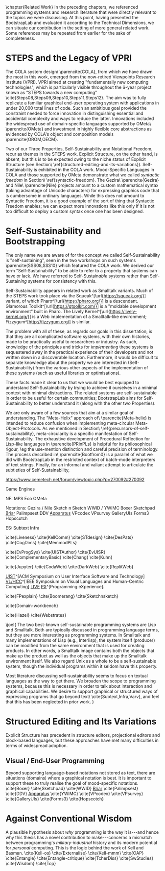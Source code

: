 \chapter{Related Work}
In the preceding chapters, we referenced programming systems and research literature that were directly relevant to the topics we were discussing. At this point, having presented the BootstrapLab and evaluated it according to the Technical Dimensions, we can situate our contribution in the setting of more general related work. Some references may be repeated from earlier for the sake of completeness.

# STEPS and the Legacy of VPRI
The COLA system design\ \parencite{COLA}, from which we have drawn the most in this work, emerged from the now-retired Viewpoints Research Institute (VPRI). VPRI aimed at creating "fundamentally new computing technologies", which is particularly visible throughout the 6-year project known as "STEPS towards a new computing" \cite{Steps08,Steps09,Steps10,Steps11,Steps12}. The aim was to fully replicate a familiar graphical end-user operating system with applications in under 20,000 total lines of code. Such an ambitious goal provided the constraint needed to force innovation in distinguishing essential and accidental complexity and ways to reduce the latter. Innovations included the widespread use of domain-specific languages supported by OMeta\ \parencite{OMeta} and investment in highly flexible core abstractions as evidenced by COLA's object and composition models \parencite{OROM,OECM}.

Two of our Three Properties, Self-Sustainability and Notational Freedom, recur as themes in the STEPS work. Explicit Structure, on the other hand, is absent, but this is to be expected owing to the niche status of Explicit Structure (see Section\ \ref{structured-editing-and-its-variations}). Self-Sustainability is exhibited in the COLA work. Mood-Specific Languages in COLA and those supported by OMeta demonstrate what we called *syntactic freedom* in Section\ \ref{syntactic-freedom}. The Gezira\ \parencite{Gezira} and Nile\ \parencite{Nile} projects amount to a custom mathematical syntax (taking advantage of Unicode characters) for expressing graphics code that is cumbersome in ordinary languages. While this does not amount to Syntactic Freedom, it is a good example of the sort of thing that Syntactic Freedom enables; we can expect more innovations like this only if it is not too difficult to deploy a custom syntax once one has been designed.

# Self-Sustainability and Bootstrapping
The only name we are aware of for the concept we called Self-Sustainability is "self-sustaining", seen in the two workshops on such systems \parencite{SSS08,SSS10} which featured the COLA work. We derived our term "Self-Sustainability" to be able to refer to a property that systems can have or lack. We have referred to Self-Sustain*able* systems rather than Self-Sustain*ing* systems for consistency with this.

Self-Sustainability appears in related work as Smalltalk variants. Much of the STEPS work took place via the Squeak^[\url{https://squeak.org/}] variant, of which Pharo^[\url{https://pharo.org/}] is a descendant. Glamorous Toolkit^[\url{https://gtoolkit.com/}] is a "moldable development environment" built in Pharo. The Lively Kernel^[\url{https://lively-kernel.org/}] is a Web implementation of a Smalltalk-like environment; Fizzygum^[http://fizzygum.org/] is similar.

The problem with all of these, as regards our goals in this dissertation, is that they are all complicated software systems, with their own histories, made to be practically useful to researchers or industry. As such, knowledge of the principles and tricks for *implementing* these systems is sequestered away in the practical experience of their developers and not written down in a discoverable location. Furthermore, it would be difficult to separate knowledge about the property we are interested in (Self-Sustainability) from the various other aspects of the implementation of these systems (such as useful libraries or optimisations).

These facts made it clear to us that we would be best equipped to understand Self-Sustainability by trying to achieve it ourselves in a minimal context with minimal distractions. The related systems are self-sustainable in order to be useful for certain communities; BootstrapLab aims for Self-Sustainability to better understand it (along with the other two Properties).

We are only aware of a few sources that aim at a similar goal of understanding. The "Meta-Helix" approach of\ \parencite{Meta-helix} is intended to reduce confusion when implementing meta-circular Meta-Object-Protocols. As we mentioned in Section\ \ref{precursors-of-self-sustainability}, meta-circularity is a specific manifestation of Self-Sustainability. The exhaustive development of Procedural Reflection for Lisp-like languages in \parencite{PRinPLs} is helpful for its philosophical rigour, \eg the use-mention distinction and careful precision of terminology. The process described in\ \parencite{Bootfrom0} is a parallel of what we did with BootstrapLab in the restricted context of batch-mode interpreters of text strings. Finally, for an informal and valiant attempt to articulate the subtleties of Self-Sustainability,

https://www.cemetech.net/forum/viewtopic.php?p=270092#270092



Game Engines


NF:
MPS
Eco
OMeta

Notations:
Gezira / Nile
Sketch n Sketch
WWID / YWIMC
Boxer
Sketchpad
[Briar](https://graphics.cs.wisc.edu/Papers/1994/Gle94/constraints.pdf)
Palimpsest
DDV
[Apparatus](http://aprt.us/)
VPcodex
VPsurvey
GalleryUIs
Forms3
Hopscotch

ES:
Subtext
Infra

\cite{Liveness}
\cite{KellComm}
\cite{STdesign}
\cite{DesPats}
\cite{CogDims}
\cite{MemmodPLs}

\cite{EvProgSys}
\cite{UISTAuthor}
\cite{EvUISR}
\cite{ComplementaryBasic}
\cite{Chang}
\cite{Kuhn}

\cite{Jupyter}
\cite{CodaWeb}
\cite{DarkWeb}
\cite{ReplitWeb}

[UIST](https://uist.acm.org/)^[ACM Symposium on User Interface Software and Technology]
[VL/HCC](https://conferences.computer.org/VLHCC/)^[IEEE Symposium on Visual Languages and Human-Centric Computing]
[LIVE](https://liveprog.org/)
[PX](https://2021.programming-conference.org/home/px-2021)^[Programming eXperience].

\cite{FPexplain}
\cite{Boomerang}
\cite{Sketchnsketch}

\cite{Domain-workbench}

\cite{Hazel}
\cite{Webstrates}

\joel{
The two best-known self-sustainable programming systems are Lisp and Smalltalk. Both are typically discussed in programming language terms, but they are more interesting as programming systems. In Smalltalk and many implementations of Lisp (e.g., Interlisp), the system itself (producer) can be modified from the same environment that is used for creating products. In other words, a Smalltalk image contains both the objects that make up the product as well as the objects that make up the Smalltalk environment itself. We also regard Unix as a whole to be a self-sustainable system, though the individual programs within it seldom have this property.

Most literature discussing self-sustainability seems to focus on textual languages as the way to get there. We broaden the scope to programming systems, because this is necessary in order to talk about interaction and graphical capabilities. We desire to support graphical or structured ways of expressing programs that go beyond text\ \cite{Subtext,Infra,Varv}, and feel that this has been neglected in prior work.
}

# Structured Editing and Its Variations
Explicit Structure has precedent in structure editors, projectional editors and block-based languages, but these approaches have met many difficulties in terms of widespread adoption.

## Visual / End-User Programming
Beyond supporting language-based notations not stored as text, there are situations (domains) where a graphical notation is best. It is important to support these to truly realise the goal of mood-specific notations.
\cite{Boxer}
\cite{Sketchpad}
\cite{WWID}
[Briar](https://graphics.cs.wisc.edu/Papers/1994/Gle94/constraints.pdf)
\cite{Palimpsest}
\cite{DDV}
[Apparatus](http://aprt.us/)
\cite{YWIMC}
\cite{VPcodex}
\cite{VPsurvey}
\cite{GalleryUIs}
\cite{Forms3}
\cite{Hopscotch}

# Against Conventional Wisdom
A plausible hypothesis about *why* programming is the way it is---and hence why this thesis has a novel contribution to make---concerns a mismatch between programming's *military-industrial* history and its modern potential for *personal* computing. This is the logic behind the work of Kell and Basman.
\cite{Kell-os}
\cite{Externalise}
\cite{Kell-mmm}
\cite{OAP}
\cite{Entangle}
\cite{Entangle-critique}
\cite{TcherDiss}
\cite{SwStudies}
\cite{Wisdom}
\cite{Top}
